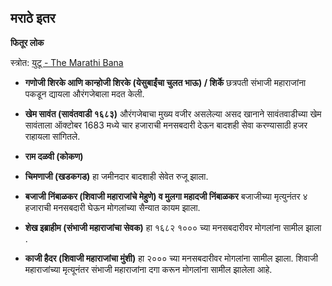 
## मराठे इतर



**फितूर लोक**

स्त्रोत: [युटू - The Marathi Bana](https://www.youtube.com/watch?v=E4frLAWgAS0)

- **गणोजी शिरके आणि कान्होजी शिरके (येसुबाईंचा चुलत भाऊ) / शिर्के**
  छत्रपती संभाजी महाराजांना पकडून द्यायला औरंगजेबाला मदत केली.

- **खेम सावंत (सावंतवाडी १६८३)**
औरंगजेबाचा मुख्य वजीर असलेल्या असद खानाने सावंतवाडीच्या खेम सावंताला ऑक्टोबर 1683 मध्ये चार हजाराची मनसबदारी देऊन बादशही सेवा करण्यासाठी हजर राहायला सांगितले.

- **राम दळवी (कोकण)**

- **चिमणाजी (खडकगड)**
  हा जमीनदार बादशाही सेवेत रुजू झाला.

- **बजाजी निंबाळकर (शिवाजी महाराजांचे मेहुणे) व मुलगा महादजी निंबाळकर**
बजाजीच्या मृत्युनंतर ४ हजाराची मनसबदारी घेऊन मोगलांच्या सैन्यात कायम झाला.

- **शेख इब्राहीम (संभाजी महाराजांचा सेवक)**
हा १६८२ १००० च्या मनसबदारीवर मोगलांना सामील झाला .

- **काजी हैदर (शिवाजी महाराजांचा मुंशी)**
हा २००० च्या मनसबदारीवर मोगलांना सामील झाला. शिवाजी महाराजांच्या मृत्यूनंतर संभाजी महाराजांना दगा करून मोगलांना सामील झालेला आहे.
